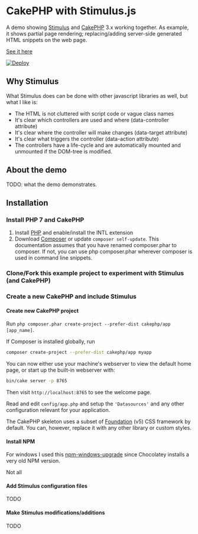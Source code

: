 # CakePHP with Stimulus.js

A demo showing [Stimulus](https://stimulusjs.org) and [CakePHP](https://cakephp.org) 3.x working together.
As example, it shows partial page rendering; replacing/adding server-side generated HTML snippets on the web page.

[See it here](https://cakephp-stimulusjs.herokuapp.com)

[![Deploy](https://www.herokucdn.com/deploy/button.svg)](https://heroku.com/deploy?template=https://github.com/nico-amsterdam/cakephp-stimulus-example1)

## Why Stimulus

What Stimulus does can be done with other javascript libraries as well, but what I like is:
- The HTML is not cluttered with script code or vague class names
- It's clear which controllers are used and where (data-controller attribute)
- It's clear where the controller will make changes (data-target attribute)
- It's clear what triggers the controller (data-action attribute)
- The controllers have a life-cycle and are automatically mounted and unmounted if the DOM-tree is modified.


## About the demo

TODO: what the demo demonstrates.

## Installation

### Install PHP 7 and CakePHP

1. Install [PHP](https://www.php.net/manual/en/install.php) and enable/install the INTL extension
2. Download [Composer](https://getcomposer.org/doc/00-intro.md) or update `composer self-update`.
   This documentation assumes that you have renamed composer.phar to composer. 
   If not, you can use php composer.phar wherever composer is used in command line snippets.


### Clone/Fork this example project to experiment with Stimulus (and CakePHP) 


### Create a new CakePHP and include Stimulus

#### Create new CakePHP project

Run `php composer.phar create-project --prefer-dist cakephp/app [app_name]`.

If Composer is installed globally, run

```bash
composer create-project --prefer-dist cakephp/app myapp
```

You can now either use your machine's webserver to view the default home page, or start
up the built-in webserver with:

```bash
bin/cake server -p 8765
```

Then visit `http://localhost:8765` to see the welcome page.

Read and edit `config/app.php` and setup the `'Datasources'` and any other
configuration relevant for your application.

The CakePHP skeleton uses a subset of [Foundation](http://foundation.zurb.com/) (v5) CSS
framework by default. You can, however, replace it with any other library or
custom styles.

#### Install NPM

For windows I used this [npm-windows-upgrade](https://github.com/felixrieseberg/npm-windows-upgrade) since Chocolatey installs a very old NPM version.

Not all 

#### Add Stimulus configuration files

TODO

#### Make Stimulus modifications/additions

TODO
